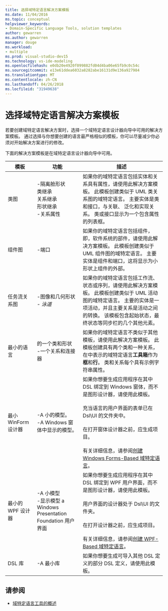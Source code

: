 ```yaml
---
title: 选择域特定语言解决方案模板
ms.date: 11/04/2016
ms.topic: conceptual
helpviewer_keywords:
- Domain-Specific Language Tools, solution templates
author: gewarren
ms.author: gewarren
manager: douge
ms.workload:
- multiple
ms.prod: visual-studio-dev15
ms.technology: vs-ide-modeling
ms.openlocfilehash: e0db20e4920f099882fd04d4ba06e65fb9c0c54c
ms.sourcegitcommit: e13e61ddea6032a8282abe16131d9e136a927984
ms.translationtype: MT
ms.contentlocale: zh-CN
ms.lasthandoff: 04/26/2018
ms.locfileid: "31949638"
---
```

# <a name="choosing-a-domain-specific-language-solution-template"></a>选择域特定语言解决方案模板
若要创建域特定语言解决方案时，选择一个域特定语言设计器向导中可用的解决方案模板。 通过选择与你想要创建的语言最严格相似的模板，你可以尽量减少你必须对开始解决方案进行的修改。

 下面的解决方案模板是在域特定语言设计器向导中可用。

|模板|功能|描述|
|--------------|--------------|-----------------|
|类图|-隔离舱形状<br />类继承<br />关系继承<br />形状继承<br />-关系属性|如果你的域特定语言包括实体和关系具有属性，请使用此解决方案模板。 此模板创建类似于 UML 类关系图的域特定语言。 主要实体是类和接口，与关联、 泛化和实现关系。 类或接口显示为一个包含属性的列表框。|
|组件图|-端口|如果你的域特定语言包括组件，即，软件系统的部件，请使用此解决方案模板。 此模板创建类似于 UML 组件图的域特定语言。 主要实体是组件和端口，这将显示为小形状上组件的外部。|
|任务流关系图|-图像和几何形状<br />-   *泳道*|如果你的域特定语言包括工作流、 状态或序列，请使用此解决方案模板。 此模板创建类似于 UML 活动图的域特定语言。 主要的实体是一项活动，并且主要关系是活动之间的转换。 该模板包含起始状态，最终状态等同步栏的几个其他元素。|
|最小的语言|的一个类和形状<br />-一个关系和连接器|如果你的域特定语言不类似于其他模板，请使用此解决方案模板。 此模板创建具有两个类和一种关系，在中表示的域特定语言**工具箱**作为**框**和**行**。 类和关系每个具有示例字符串属性。|
|最小 WinForm 设计器|-A 小的模型。<br />-A Windows 窗体中显示的模型。|如果你想要生成应用程序在其中 DSL 绑定到 Windows 窗体，而不是图形设计器，请使用此模板。<br /><br /> 充当语言的用户界面的表单已在 Dsl\UI 的文件夹中。<br /><br /> 在打开窗体设计器之前，应生成项目。<br /><br /> 有关详细信息，请参阅[创建 Windows Forms-Based 域特定语言](../modeling/creating-a-windows-forms-based-domain-specific-language.md)。|
|最小的 WPF 设计器|-A 小模型<br />-显示模型 a Windows Presentation Foundation 用户界面|如果你想要生成应用程序在其中 DSL 绑定到 WPF 用户界面，而不是图形设计器，请使用此模板。<br /><br /> 用户界面的设计器处于 Dsl\UI 的文件夹。<br /><br /> 在打开设计器之前，应生成项目。<br /><br /> 有关详细信息，请参阅[创建 WPF-Based 域特定语言](../modeling/creating-a-wpf-based-domain-specific-language.md)。|
|DSL 库|-A 最小库|如果你想要生成可导入其他 DSL 定义的部分 DSL 定义，请使用此模板。|

## <a name="see-also"></a>请参阅

- [域特定语言工具的概述](../modeling/overview-of-domain-specific-language-tools.md)
